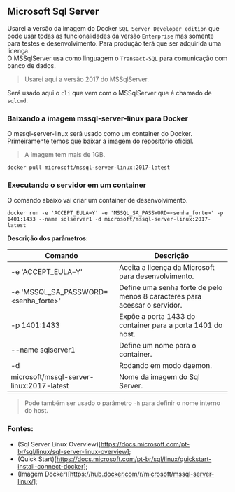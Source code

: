 ## Microsoft Sql Server

Usarei a versão da imagem do Docker `SQL Server Developer edition` que pode usar
todas as funcionalidades da versão `Enterprise` mas somente para testes e desenvolvimento.
Para produção terá que ser adquirida uma licença.  
O MSSqlServer usa como linguagem o `Transact-SQL` para comunicação com banco de dados.

> Usarei aqui a versão 2017 do MSSqlServer.  

Será usado aqui o `cli` que vem com o MSSqlServer que é chamado de `sqlcmd`.  


### Baixando a imagem mssql-server-linux para Docker

O mssql-server-linux será usado como um container do Docker.   
Primeiramente temos que baixar a imagem do repositório oficial.  
> A imagem tem mais de 1GB.  

`docker pull microsoft/mssql-server-linux:2017-latest`

### Executando o servidor em um container

O comando abaixo vai criar um container de desenvolvimento.

`docker run -e 'ACCEPT_EULA=Y' -e 'MSSQL_SA_PASSWORD=<senha_forte>' -p 1401:1433 --name sqlserver1 -d microsoft/mssql-server-linux:2017-latest`


**Descrição dos parâmetros:**

  | Comando | Descrição |
  |----------|----------|
  | -e 'ACCEPT_EULA=Y' | Aceita a licença da Microsoft para desenvolvimento. |
  | -e 'MSSQL_SA_PASSWORD=<senha_forte>' | Define uma senha forte de pelo menos 8 caracteres para acessar o servidor. |
  | -p 1401:1433 | Expõe a porta 1433 do container para a porta 1401 do host. |
  | --name sqlserver1 | Define um nome para o container. |
  | -d | Rodando em modo daemon. |
  | microsoft/mssql-server-linux:2017-latest | Nome da imagem do Sql Server. |

>  Pode também ser usado o parâmetro `-h` para definir o nome interno do host.  


### Fontes:

* (Sql Server Linux Overview)[https://docs.microsoft.com/pt-br/sql/linux/sql-server-linux-overview];
* (Quick Start)[https://docs.microsoft.com/pt-br/sql/linux/quickstart-install-connect-docker];
* (Imagem Docker)[https://hub.docker.com/r/microsoft/mssql-server-linux/];
